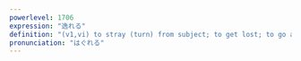 ```yaml
---
powerlevel: 1706
expression: "逸れる"
definition: "(v1,vi) to stray (turn) from subject; to get lost; to go astray; (P)"
pronunciation: "はぐれる"
---
```

